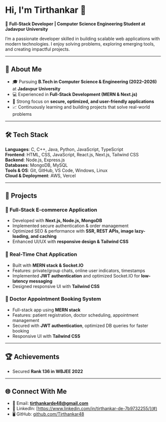 # Hi, I'm Tirthankar 👋  
🚀 **Full-Stack Developer | Computer Science Engineering Student at Jadavpur University**  

I’m a passionate developer skilled in building scalable web applications with modern technologies. I enjoy solving problems, exploring emerging tools, and creating impactful projects.  

---

## 🔹 About Me  
- 🎓 Pursuing **B.Tech in Computer Science & Engineering (2022–2026)** at **Jadavpur University**  
- 💻 Experienced in **Full-Stack Development (MERN & Next.js)**  
- 🔐 Strong focus on **secure, optimized, and user-friendly applications**  
- 📈 Continuously learning and building projects that solve real-world problems  

---

## 🛠️ Tech Stack  
**Languages**: C, C++, Java, Python, JavaScript, TypeScript  
**Frontend**: HTML, CSS, JavaScript, React.js, Next.js, Tailwind CSS  
**Backend**: Node.js, Express.js  
**Databases**: MongoDB, MySQL  
**Tools & OS**: Git, GitHub, VS Code, Windows, Linux  
**Cloud & Deployment**: AWS, Vercel  

---

## 📂 Projects  

### 🛒 Full-Stack E-commerce Application  
- Developed with **Next.js, Node.js, MongoDB**  
- Implemented secure authentication & order management  
- Optimized SEO & performance with **SSR, REST APIs, image lazy-loading, and caching**  
- Enhanced UI/UX with **responsive design & Tailwind CSS**  

### 💬 Real-Time Chat Application  
- Built with **MERN stack & Socket.IO**  
- Features: private/group chats, online user indicators, timestamps  
- Implemented **JWT authentication** and optimized Socket.IO for **low-latency messaging**  
- Designed responsive UI with **Tailwind CSS**  

### 🏥 Doctor Appointment Booking System  
- Full-stack app using **MERN stack**  
- Features: patient registration, doctor scheduling, appointment management  
- Secured with **JWT authentication**, optimized DB queries for faster booking  
- Responsive UI with **Tailwind CSS**  

---

## 🏆 Achievements  
- Secured **Rank 136 in WBJEE 2022**

---

## 🌐 Connect With Me  
- 📧 Email: **tirthankarde48@gmail.com**  
- 💼 LinkedIn: [https://www.linkedin.com/in/tirthankar-de-7b9732255/](#)  
- 🖥️ GitHub: [github.com/Tirthankar48](https://github.com/Tirthankar48)  
